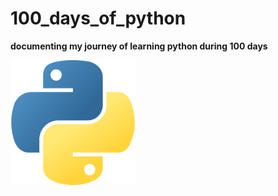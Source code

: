 # 100_days_of_python

<b>documenting my journey of learning python during 100 days</b>

<img src="python.png" alt="drawing" width="200"/>
